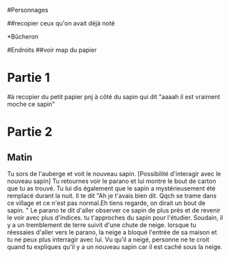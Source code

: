 #Personnages

##recopier ceux qu'on avait déjà noté

*Bûcheron


#Endroits
##voir map du papier

Partie 1
==========

#à recopier du petit papier
pnj à côté du sapin qui dit "aaaah il est vraiment moche ce sapin"

Partie 2
========
Matin
------
Tu sors de l'auberge et voit le nouveau sapin. [Possibilité d'interagir avec le nouveau sapin]
Tu retournes voir le parano et lui montre le bout de carton que tu as trouvé.
Tu lui dis également que le sapin a mystérieusement été remplacé durant la nuit.
Il te dit "Ah je t'avais bien dit. Qqch se trame dans ce village et ce n'est pas normal.Eh tiens regarde, on dirait un bout de sapin. "
Le parano te dit d'aller observer ce sapin de plus près et de revenir le voir avec plus d'indices.
tu t'approches du sapin pour l'étudier. Soudain, il y a un tremblement de terre suivit d'une chute de neige.
lorsque tu réessaies d'aller vers le parano, la neige a bloqué l'entrée de sa maison et tu ne peux plus interragir avec lui.
Vu qu'il a neigé, personne ne te croit quand tu expliques qu'il y a un nouveau sapin car il est caché sous la neige.
